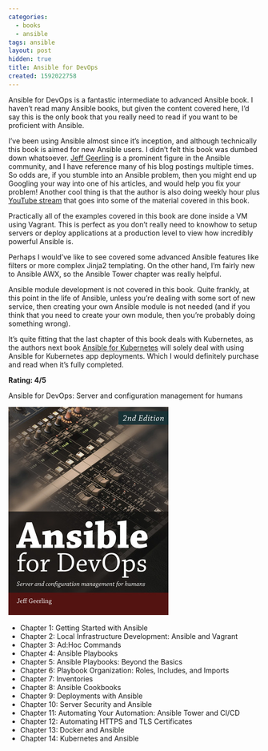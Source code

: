 ```yaml
---
categories:
  - books
  - ansible
tags: ansible
layout: post
hidden: true
title: Ansible for DevOps
created: 1592022758
---
```


Ansible for DevOps is a fantastic intermediate to advanced Ansible book. I haven’t read many Ansible books, but given the content covered here, I’d say this is the only book that you really need to read if you want to be proficient with Ansible.

I’ve been using Ansible almost since it’s inception, and although technically this book is aimed for new Ansible users. I didn’t felt this book was dumbed down whatsoever.  <a href="https://www.jeffgeerling.com/" target="_blank">Jeff Geerling</a>  is a prominent figure in the Ansible community, and I have reference many of his blog postings multiple times. So odds are, if you stumble into an Ansible problem, then you might end up Googling your way into one of his articles, and would help you fix your problem! Another cool thing is that the author is also doing weekly hour plus <a href="https://www.youtube.com/watch?v=goclfp6a2IQ&list=PL2_OBreMn7FqZkvMYt6ATmgC0KAGGJNAN
" target="_blank">YouTube stream</a> that goes into some of the material covered in this book. 

Practically all of the examples covered in this book are done inside a VM using Vagrant. This is perfect as you don’t really need to knowhow  to setup servers or deploy applications at a production level to view how incredibly powerful Ansible is. 

Perhaps I would’ve like to see covered some advanced Ansible features like filters or more complex Jinja2 templating. On the other hand, I’m fairly new to Ansible AWX, so the Ansible Tower chapter was really helpful.

Ansible module development is not covered in this book. Quite frankly, at this point in the life of Ansible, unless you’re dealing with some sort of new service, then creating your own Ansible module is not needed (and if you think that you need to create your own module, then you’re probably doing something wrong).

It’s quite fitting that the last chapter of this book deals with Kubernetes, as the authors next book <a href="https://leanpub.com/ansible-for-kubernetes" target="_blank">Ansible for Kubernetes</a> will solely deal with using Ansible for Kubernetes app deployments. Which I would definitely purchase and read when it’s fully completed.


**Rating: 4/5**

Ansible for DevOps: Server and configuration management for humans

<a href="https://leanpub.com/ansible-for-devops" target="_blank"><img src="/assets/books/ansible-for-devops.jpg"></a>

* Chapter 1: Getting Started with Ansible
* Chapter 2:  Local Infrastructure Development: Ansible and Vagrant
* Chapter 3: Ad:Hoc Commands
* Chapter 4: Ansible Playbooks
* Chapter 5: Ansible Playbooks: Beyond the Basics
* Chapter 6: Playbook Organization: Roles, Includes, and Imports
* Chapter 7: Inventories
* Chapter 8: Ansible Cookbooks
* Chapter 9: Deployments with Ansible
* Chapter 10: Server Security and Ansible
* Chapter 11: Automating Your Automation: Ansible Tower and CI/CD
* Chapter 12: Automating HTTPS and TLS Certificates
* Chapter 13: Docker and Ansible
* Chapter 14: Kubernetes and Ansible
